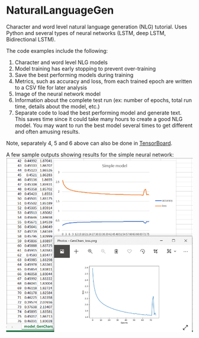 # NaturalLanguageGen
Character and word level natural language generation (NLG) tutorial. Uses Python and several types of neural networks (LSTM, deep LSTM, Bidirectional LSTM).

The code examples include the following: 
1. Character and word level NLG models
2. Model training has early stopping to prevent over-training
3. Save the best performing models during training 
4. Metrics, such as accuracy and loss, from each trained epoch are written to a CSV file for later analysis
5. Image of the neural network model
6. Information about the complete test run (ex: number of epochs, total run time, details about the model, etc.)
7. Separate code to load the best performing model and generate text. This saves time since it could take many hours to create a good NLG model. You may want to run the best model several times to get different and often amusing results. 

Note, separately 4, 5 and 6 above can also be done in [TensorBoard](https://www.tensorflow.org/tensorboard/get_started).

A few sample outputs showing results for the  simple neural network:
![A few sample outputs](https://github.com/craiggua/NaturalLanguageGen/blob/main/sample_output/LanguageGenChars_simplemodel_results.PNG)
